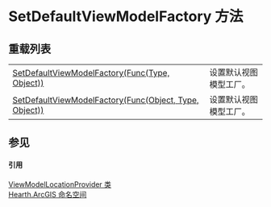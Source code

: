 # SetDefaultViewModelFactory 方法


## 重载列表
<table>
<tr>
<td><a href="M_Hearth_ArcGIS_ViewModelLocationProvider_SetDefaultViewModelFactory">SetDefaultViewModelFactory(Func(Type, Object))</a></td>
<td>设置默认视图模型工厂。</td></tr>
<tr>
<td><a href="M_Hearth_ArcGIS_ViewModelLocationProvider_SetDefaultViewModelFactory_1">SetDefaultViewModelFactory(Func(Object, Type, Object))</a></td>
<td>设置默认视图模型工厂。</td></tr>
</table>

## 参见


#### 引用
<a href="T_Hearth_ArcGIS_ViewModelLocationProvider">ViewModelLocationProvider 类</a>  
<a href="N_Hearth_ArcGIS">Hearth.ArcGIS 命名空间</a>  
